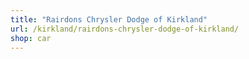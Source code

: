 ```yaml
---
title: "Rairdons Chrysler Dodge of Kirkland"
url: /kirkland/rairdons-chrysler-dodge-of-kirkland/
shop: car
---
```

